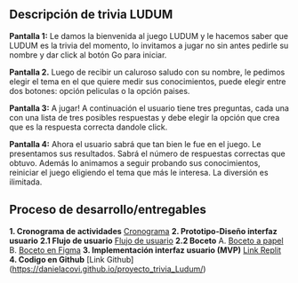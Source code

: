 ## Descripción de trivia LUDUM

**Pantalla 1:**
Le damos la bienvenida al juego LUDUM y le hacemos saber que LUDUM es la trivia del momento, lo invitamos a jugar no sin antes pedirle su nombre y dar click al botón Go para iniciar.

**Pantalla 2.** 
Luego de recibir un caluroso saludo con su nombre, le pedimos elegir el tema en el que quiere medir sus conocimientos, puede elegir entre dos botones: opción peliculas o la opción paises.

**Pantalla 3:**
A jugar! A continuación el usuario tiene tres preguntas, cada una con una lista de tres posibles respuestas y debe elegir la opción que crea que es la respuesta correcta dandole click.

**Pantalla 4:** 
Ahora el usuario sabrá que tan bien le fue en el juego. Le presentamos sus resultados. Sabrá el número de respuestas correctas que obtuvo. Además lo animamos a seguir probando sus conocimientos, reiniciar el juego eligiendo el tema que más le interesa. La diversión es ilimitada.

## Proceso de desarrollo/entregables
**1. Cronograma de actividades**
[Cronograma](https://repl.it/@JuliethSalcedo/proyectotriviaLudum#Readme/proyecto_trivia_cronograma_actividades.pdf)
**2. Prototipo-Diseño interfaz usuario**
**2.1 Flujo de usuario**
[Flujo de usuario](https://repl.it/@JuliethSalcedo/proyectotriviaLudum#Readme/proyecto_trivia_flujo_de_usuario.pdf)
**2.2 Boceto**
A. [Boceto a papel](https://repl.it/@JuliethSalcedo/proyectotriviaLudum#Readme/proyecto_trivia_bosquejo.pdf)
B. [Boceto en Figma](https://www.figma.com/file/KhaCmKva5fPxsfATtjbAy6/Untitled?node-id=0%3A1)
**3. Implementación interfaz usuario (MVP)**
[Link Replit](https://repl.it/@JuliethSalcedo/proyectotriviaLudum#index.html)
**4. Codigo en Github**
[Link Github] (https://danielacovi.github.io/proyecto_trivia_Ludum/)